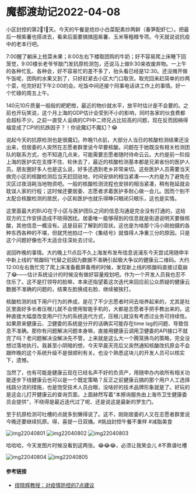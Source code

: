 # 魔都渡劫记2022-04-08

小区封控的第2⃣️1⃣️天。今天的午餐是炝炒小白菜配素炒两鲜（春笋配虾仁）。把最后一根紫薯也搭进去，看来后面要搞搞囤紫薯、玉米等粗粮专项。今天就说说抗疫中的老本行吧。

7:00醒了躺床上抢菜未果；8:00左右下楼取团购的牛奶；好不容易爬上床睡下回笼觉，9:00楼长老爷爷敲门发抗原检测包，还说马上做9:30来收废弃物。一上午的各种忙乱、各种会，好不容易忙的差不多了，抬头看已经是12:30。还没摊开做午饭呢，团购的水果又到了，只好赶紧去小区大门口取货。取完回来赶简单的炒两个菜，吃完好赶下午2:00的会。吃饭中间还接个同事电话讲工作上的事情。好一个忙碌的周五上午。

140元10斤质量一般般的耙耙柑，最近的物价就水平，放平时估计是不会要的。之前也开玩笑说，这个月上海的GDP估计会受到不小的影响，同时各家的伙食费都会超标不少。之前一直受人诟病的CPI中二师兄占比较高的问题，现在反而因祸得福变成了CPI的抗跌因子？！你说魔幻不魔幻？😂

说起今天的抗原检测也是很魔幻。昨晚11点前，大部分人当日的核酸检测结果还没出来，但居委的人突然在志愿者群里说今早要核酸。问题在于她既没有相关检测团队的联系方式，也不知道几点来，可能需要志愿者随时待命云云。大约是前一阶段上海的医护实在支撑不住、轮休去了，最近的核酸检测基本都是兄弟省份的医护人员。朋友圈好多人也是这么说，好多还遇到老乡非常亲切。这些医护人员需要当天做完小区的核酸检测后当天赶回驻地，时间安排的相当紧凑——大约是为了避免在灾区过夜消耗当地物资吧。一般的核酸检测流程也安排的相当紧凑，稍有拖延就会耽误人家的行程；这时候还要居委、志愿者求着医护多耐心做一会儿。因而个别不太配合核酸检测的居民，小区和医护也就乐得睁只眼闭只眼乐，这也是实情。

这里面最大的BUG在于小区与医护团队之间的信息沟通是完全没有打通的，这给双方的工作安排造成不晓得困扰。居委唯一能够得到的信息就是街道说明天要做核酸，其他信息一概没有。这是目前了解到的现状。这也是为啥那个冯小刚拍摄的各种东西各种的不堪，但就凭他拍过一个《集结号》就值得人净重三分的原因。只是这个问题好像也不太适合往深处去讨论。

说回昨晚的事情。大约晚上11点后不久上海发布发布信息说浦东今天尝试用随申半中新上线的“核酸码”代替之前因为数据不准确引起极大争议的健康云二维码。大约12:00左右我忙完了爬上床准备截屏备用的时候，发现新上线的核酸码直接过载崩了😂——估计系统设计的时候没有做好容量规划吧。作为一个开发人员我也忍不住乐了。这不是打领导的脸嘛，本来还指望着这次迭代来回应前公众质疑的健康云数据不准确的问题的，结果左脸换成右脸、继续被挨打。

核酸检测的线下用户行为的养成，是花了不少志愿者时间去培养起来的，尤其是社区里面好多长者压根儿就不会使用智能手机的，大都是志愿者手把手教出来的。这种直接大幅度改变用户行为的系统迭代方式，压根儿就没有考虑过业务可持续性。如果原来健康云、卫健委的系统是分开的话确实可能存在time lag的问题、导致信息不准确。那你有问题解决问题本身嘛，直接用健康云调用卫健委的API接口不就完了吗？老问题解决没解决先不管，上来就是这么大一个腾笼换鸟的策略，完全没想过落地执行。我甚至小阴暗的想，今天早晨天亮后又突然通知核酸改抗原会不会跟昨晚的这个系统升级不是很顺利有关。也没个熟悉这块儿的开发人员可以核实下，遗憾。

当然了，也有可能是健康云现在已经名声不好的负资产，用随申办内收所有相关功能逐步下线健康云也可以是一个既定策略？反正之前健康云搞的那个用户人工选择线路分流的措施，也是饱受技术人员白眼，没啥好的技术品牌形象就是了。好玩的是这会儿打开健康云的查询页面，上面赫然写着“本擦询服务由上海市卫生健康委员会提供”，不晓得是最近迭代过了呢、还是说这是最新的罗生门。

至于抗原检测可吐槽的点就多到懒得说了。这不，刚刚居委的人又在志愿者群里说今晚还要继续抗原。得，喜提一日双捅。#挑战封控午餐不重样 #减脂美食

<img decoding="async" src="https://i0.wp.com/s2.loli.net/2022/05/02/l8YK26Wx4M7NHZk.jpg?w=640&#038;ssl=1" alt="img22040801" data-recalc-dims="1" />  
<img decoding="async" src="https://i0.wp.com/s2.loli.net/2022/05/02/Ke4juObE5ANRvfB.jpg?w=640&#038;ssl=1" alt="img22040802" data-recalc-dims="1" />  
<img decoding="async" src="https://i0.wp.com/s2.loli.net/2022/05/02/kgG7Ia9OfElP8Wv.jpg?w=640&#038;ssl=1" alt="img22040803" data-recalc-dims="1" /> 

哈哈哈，今天发图片时候没看到这两张。😂😂😂，必须让我笑会儿 #不靠谱吐槽

<img decoding="async" src="https://i0.wp.com/s2.loli.net/2022/05/02/vC2jhnartYEk3K5.jpg?w=640&#038;ssl=1" alt="img22040804" data-recalc-dims="1" />  
<img decoding="async" src="https://i0.wp.com/s2.loli.net/2022/05/02/yKF92SixqYIcWCb.jpg?w=640&#038;ssl=1" alt="img22040805" data-recalc-dims="1" /> 

#### 参考链接

  * [缪晓辉教授：对疫情防控的7点建议][1]

 [1]: https://mp.weixin.qq.com/s/ZytdV4BJdvQM5-i_tpqnbA
